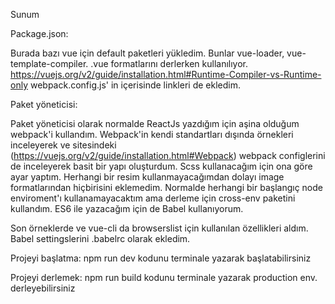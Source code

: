 Sunum

Package.json:

Burada bazı vue için default paketleri yükledim. Bunlar vue-loader, vue-template-compiler. .vue formatlarını derlerken kullanılıyor. https://vuejs.org/v2/guide/installation.html#Runtime-Compiler-vs-Runtime-only
webpack.config.js' in içerisinde linkleri de ekledim.

Paket yöneticisi:

Paket yöneticisi olarak normalde ReactJs yazdığım için aşina olduğum webpack'i kullandım. Webpack'in kendi standartları dışında örnekleri inceleyerek ve sitesindeki (https://vuejs.org/v2/guide/installation.html#Webpack) webpack configlerini de inceleyerek basit bir yapı oluşturdum. Scss kullanacağım için ona göre ayar yaptım. Herhangi bir resim kullanmayacağımdan dolayı image formatlarından hiçbirisini eklemedim. Normalde herhangi bir başlangıç node enviroment'ı kullanamayacaktım ama derleme için cross-env paketini kullandım. ES6 ile yazacağım için de Babel kullanıyorum.

Son örneklerde ve vue-cli da browserslist için kullanılan özellikleri aldım. Babel settingslerini .babelrc olarak ekledim.

Projeyi başlatma:
npm run dev kodunu terminale yazarak başlatabilirsiniz

Projeyi derlemek:
npm run build kodunu terminale yazarak production env. derleyebilirsiniz
